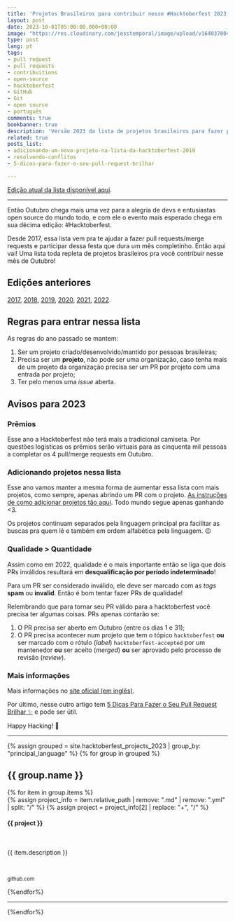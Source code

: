 ```yaml
---
title: 'Projetos Brasileiros para contribuir nesse #Hacktoberfest 2023'
layout: post
date: 2023-10-01T05:00:00.000+00:00
image: "https://res.cloudinary.com/jesstemporal/image/upload/v1640370040/covers/variados_aanizj.png"
type: post
lang: pt
tags:
- pull request
- pull requests
- contribuitions
- open-source
- hacktoberfest
- GitHub
- Git
- open source
- português
comments: true
bookbanner: true
description: 'Versão 2023 da lista de projetos brasileiros para fazer pull requests no #Hacktoberfest'
related: true
posts_list:
- adicionando-um-novo-projeto-na-lista-da-hacktoberfest-2019
- resolvendo-conflitos
- 5-dicas-para-fazer-o-seu-pull-request-brilhar

---
```


[Edição atual da lista disponível aqui](https://jtemporal.com/projetos-br-hacktoberfest-2024/).

---

Então Outubro chega mais uma vez para a alegria de devs e entusiastas open source do mundo todo, e com ele o evento mais esperado chega em sua décima edição: #Hacktoberfest.

Desde 2017, essa lista vem pra te ajudar a fazer pull requests/merge requests e participar dessa festa que dura um mês completinho. Então aqui vai! Uma lista toda repleta de projetos brasileiros pra você contribuir nesse mês de Outubro!

## Edições anteriores

[2017](https://medium.com/nossa-coletividad/projetos-brasileiros-para-fazer-pull-requests-nesse-hacktoberfest-4dc9b9b576c0), [2018](https://medium.com/@jessicatemporal/projetos-brasileiros-para-contribuir-nesse-hacktoberfest-vers%C3%A3o-2018-4925959b9411), [2019](https://jtemporal.com/projetos-brasileiros-para-fazer-pull-requests-nesse-hacktoberfest-o-retorno/), [2020](https://jtemporal.com/projetos-brasileiros-para-fazer-pull-requests-nesse-hacktoberfest-2020/), [2021](https://jtemporal.com/projetos-brasileiros-para-fazer-pull-requests-nesse-hacktoberfest-2021/), [2022](https://jtemporal.com/projetos-brasileiros-para-contribuir-hacktoberfest-2022/).

## Regras para entrar nessa lista

As regras do ano passado se mantem:

1. Ser um projeto criado/desenvolvido/mantido por pessoas brasileiras;
2. Precisa ser um **projeto**, não pode ser uma organização, caso tenha mais de um projeto da organização precisa ser um PR por projeto com uma entrada por projeto;
3. Ter pelo menos uma *issue* aberta.

## Avisos para 2023

### Prêmios

Esse ano a Hacktoberfest não terá mais a tradicional camiseta. Por questões logísticas os prêmios serão virtuais para as cinquenta mil pessoas a completar os 4 pull/merge requests em Outubro. 

### Adicionando projetos nessa lista

Esse ano vamos manter a mesma forma de aumentar essa lista com mais projetos, como sempre, apenas abrindo um PR com o projeto. [As instruções de como adicionar projetos tão aqui](https://jtemporal.com/adicionando-um-novo-projeto-na-lista-da-hacktoberfest-2019/). Todo mundo segue apenas ganhando <3.

Os projetos continuam separados pela linguagem principal pra facilitar as buscas pra quem lê e também em ordem alfabética pela linguagem. 😉

### Qualidade > Quantidade

Assim como em 2022, qualidade é o mais importante então se liga que dois PRs inválidos resultará em **desqualificação por período indeterminado**!

Para um PR ser considerado inválido, ele deve ser marcado com as *tags* **spam** ou **invalid**. Então é bom tentar fazer PRs de qualidade!

Relembrando que para tornar seu PR válido para a hacktoberfest você precisa ter algumas coisas. PRs apenas contarão se:

1. O PR precisa ser aberto em Outubro (entre os dias 1 e 31);
2. O PR precisa acontecer num projeto que tem o tópico `hacktoberfest` **ou** ser marcado com o rótulo (*label*) `hacktoberfest-accepted` por um mantenedor **ou** ser aceito (*merged*) **ou** ser aprovado pelo processo de revisão (*review*).

### Mais informações

Mais informações no [site oficial (em inglês)](https://hacktoberfest.com/).

Por último, nesse outro artigo tem [5 Dicas Para Fazer o Seu Pull Request Brilhar ✨](https://jtemporal.com/5-dicas-para-fazer-o-seu-pull-request-brilhar/) e pode ser útil.

Happy Hacking! 🎉

---

{% assign grouped = site.hacktoberfest_projects_2023 | group_by: "principal_language" %}
{% for group in grouped %}
<h2> {{ group.name }} </h2>
{% for item in group.items %}
<div class="github-project-share">
<a style="text-decoration: none;" href="{{ item.repo }}">
{% assign project_info = item.relative_path |  remove: ".md" | remove: ".yml" | split: "/"  %}
{% assign project = project_info[2] | replace: "+", "/" %}
<div class="github-project-share-card ">
<img src="{{ item.image }}" alt="" />
<h4>{{ project }}</h4>
<br/>
<p>{{ item.description }}</p><br>
<p><small>github.com</small></p>
</div>
</a>
</div>
{%endfor%}

---

{%endfor%}